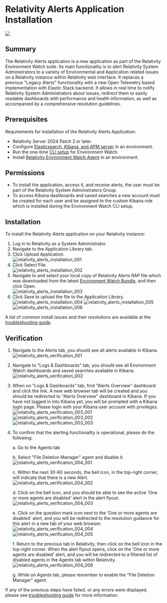 # Relativity Alerts Application Installation

![](../resources/relativity_alerts_installation_step.png)

## Summary
The Relativity Alerts application is a new application as part of the Relativity Environment Watch suite. Its main functionality is to alert Relativity System Administrators to a variety of Environmental and Application related issues on a Relativity instance within Relativity web interface. It replaces a previous "Legacy Alerts" functionality with a new Open Telemetry based implementation with Elastic Stack backend. It allows in real time to notify Relativity System Administrators about issues, redirect them to easily readable dashboards with performance and health information, as well as accompanied by a comprehensive resolution guidelines.

## Prerequisites
Requirements for installation of the Relativity Alerts Application:  
- Relativity Server 2024 Patch 2 or later.  
- Configure [Elasticsearch, Kibana, and APM server](elasticsearch_setup.md) in an environment.  
- Run the one-time [CLI setup](relativity_server_cli_setup.md) for Environment Watch.  
- Install [Relativity Environment Watch Agent](environment_watch_installer.md) in an environment.

## Permissions
- To install the application, access it, and receive alerts, the user must be part of the Relativity System Administrators Group.
- To access Kibana dashboards and saved searches a new account must be created for each user and be assigned to the custom Kibana role which is installed during the Environment Watch CLI setup.

## Installation
To install the Relativity Alerts application on your Relativity instance:
1. Log in to Relativity as a System Administrator.
2. Navigate to the Application Library tab.
3. Click Upload Application.<br/>
	![relativity_alerts_installation_001](../resources/relativity_alerts_installation_001.png)
4. Click Select File.<br/>
	![relativity_alerts_installation_002](../resources/relativity_alerts_installation_002.png)
5. Navigate to and select your local copy of Relativity Alerts RAP file which was downloaded from the latest [Environment Watch Bundle](https://github.com/relativitydev/server-bundle-release/releases), and then click Open.<br/>
	![relativity_alerts_installation_003](../resources/relativity_alerts_installation_003.png)
6. Click Save to upload the file to the Application Library.<br/>
	![relativity_alerts_installation_004](../resources/relativity_alerts_installation_004.png)
	![relativity_alerts_installation_005](../resources/relativity_alerts_installation_005.png)
	![relativity_alerts_installation_006](../resources/relativity_alerts_installation_006.png)

A list of common install issues and their resolutions are available at the [troubleshooting guide](relativity_alerts_troubleshooting.md).

## Verification
1. Navigate to the Alerts tab, you should see all alerts available in Kibana.<br/>
    ![relativity_alerts_verification_001](../resources/relativity_alerts_verification_001.png)
2. Navigate to "Logs & Dashboards" tab, you should see all Environment Watch dashboards and saved searches available in Kibana.<br/>
    ![relativity_alerts_verification_002](../resources/relativity_alerts_verification_002.png)
3. When on "Logs & Dashboards" tab, find "Alerts Overview" dashboard and click the link. A new web browser tab will be created and you should be redirected to "Alerts Overview" dashboard in Kibana. If you have not logged in into Kibana yet, you will be prompted with a Kibana login page. Please login with your Kibana user account with privileges.<br/>
    ![relativity_alerts_verification_003_001](../resources/relativity_alerts_verification_003_001.png)
    ![relativity_alerts_verification_003_002](../resources/relativity_alerts_verification_003_002.png)
    ![relativity_alerts_verification_003_003](../resources/relativity_alerts_verification_003_003.png)
4. To confirm that the alerting functionality is operational, please do the following:
   
	a. Go to the Agents tab<br/>

	b. Select "File Deletion Manager" agent and disable it.<br/>
	![relativity_alerts_verification_004_001](../resources/relativity_alerts_verification_004_001.png)

	c. Within the next 30-60 seconds, the bell icon, in the top-right corner, will indicate that there is a new Alert.<br/>
	![relativity_alerts_verification_004_002](../resources/relativity_alerts_verification_004_002.png)

    d. Click on the bell icon, and you should be able to see the active 'One or more agents are disabled' alert in the alert flyout.<br/>
	![relativity_alerts_verification_004_003](../resources/relativity_alerts_verification_004_003.png)

	e. Click on the question mark icon next to the 'One or more agents are disabled' alert, and you will be redirected to the resolution guidance for this alert in a new tab of your web browser.<br/>
    ![relativity_alerts_verification_004_004](../resources/relativity_alerts_verification_004_004.png)<br/>
    ![relativity_alerts_verification_004_005](../resources/relativity_alerts_verification_004_005.png)
	
	f. Return to the previous tab in Relativity, then click on the bell icon in the top-right corner. When the alert flyout opens, click on the 'One or more agents are disabled' alert, and you will be redirected to a filtered list of disabled agents in the Agents tab within Relativity.<br/>
	![relativity_alerts_verification_004_006](../resources/relativity_alerts_verification_004_006.png)
	
	g. While on Agents tab, please remember to enable the "File Deletion Manager" agent.


If any of the previous steps have failed, or any errors were displayed, please see [troubleshooting guide](relativity_alerts_troubleshooting.md) for more information.